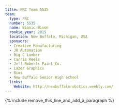 ```yaml
---
title: FRC Team 5535
team:
  type: FRC
  number: 5535
  name: Bionic Bison
  rookie_year: 2015
  location: New Buffalo, Michigan, USA
  sponsors:
  - Creative Manufacturing
  - JR Automation
  - Big C Lumber
  - Carris Reels
  - Jeff Roberts Paint Co.
  - Lazer Graphics
  - Rios
  - New Buffalo Senior High School
  links:
    Website: http://newbuffalorobotics.weebly.com/
---
```


{% include remove_this_line_and_add_a_paragraph %}